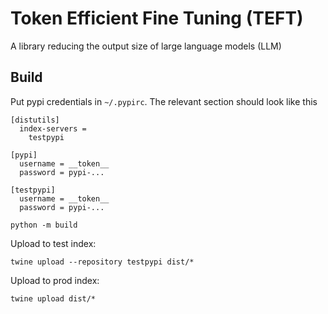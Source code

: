# Token Efficient Fine Tuning (TEFT)
A library reducing the output size of large language models (LLM)

## Build

Put pypi credentials in `~/.pypirc`. The relevant section should look like this
```
[distutils]
  index-servers =
    testpypi

[pypi]
  username = __token__
  password = pypi-...

[testpypi]
  username = __token__
  password = pypi-...
```

```
python -m build
```

Upload to test index:
```
twine upload --repository testpypi dist/*
```

Upload to prod index:
```
twine upload dist/*
```

